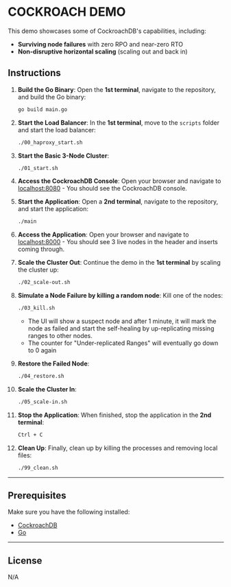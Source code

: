 
# COCKROACH DEMO

This demo showcases some of CockroachDB's capabilities, including:

- **Surviving node failures** with zero RPO and near-zero RTO
- **Non-disruptive horizontal scaling** (scaling out and back in)

## Instructions

1. **Build the Go Binary**:
   Open the **1st terminal**, navigate to the repository, and build the Go binary:
   ```bash
   go build main.go
   ```

2. **Start the Load Balancer**:
   In the **1st terminal**, move to the `scripts` folder and start the load balancer:
   ```bash
   ./00_haproxy_start.sh
   ```

3. **Start the Basic 3-Node Cluster**:
   ```bash
   ./01_start.sh
   ```

4. **Access the CockroachDB Console**:
   Open your browser and navigate to [localhost:8080](http://localhost:8080) - You should see the CockroachDB console.

5. **Start the Application**:
   Open a **2nd terminal**, navigate to the repository, and start the application:
   ```bash
   ./main
   ```

6. **Access the Application**:
   Open your browser and navigate to [localhost:8000](http://localhost:8000) - You should see 3 live nodes in the header and inserts coming through.

7. **Scale the Cluster Out**:
   Continue the demo in the **1st terminal** by scaling the cluster up:
   ```bash
   ./02_scale-out.sh
   ```
   
8. **Simulate a Node Failure by killing a random node**:
   Kill one of the nodes:
   ```bash
   ./03_kill.sh
   ```
   - The UI will show a suspect node and after 1 minute, it will mark the node as failed and start the self-healing by up-replicating missing ranges to other nodes.
   - The counter for "Under-replicated Ranges" will eventually go down to 0 again

9. **Restore the Failed Node**:
   ```bash
   ./04_restore.sh
   ```

10. **Scale the Cluster In**:
    ```bash
    ./05_scale-in.sh
    ```

11. **Stop the Application**:
    When finished, stop the application in the **2nd terminal**:
    ```bash
    Ctrl + C
    ```

12. **Clean Up**:
    Finally, clean up by killing the processes and removing local files:
    ```bash
    ./99_clean.sh
    ```

---

## Prerequisites

Make sure you have the following installed:

- [CockroachDB](https://www.cockroachlabs.com/docs/stable/install-cockroachdb.html)
- [Go](https://golang.org/doc/install)

---

## License

N/A
